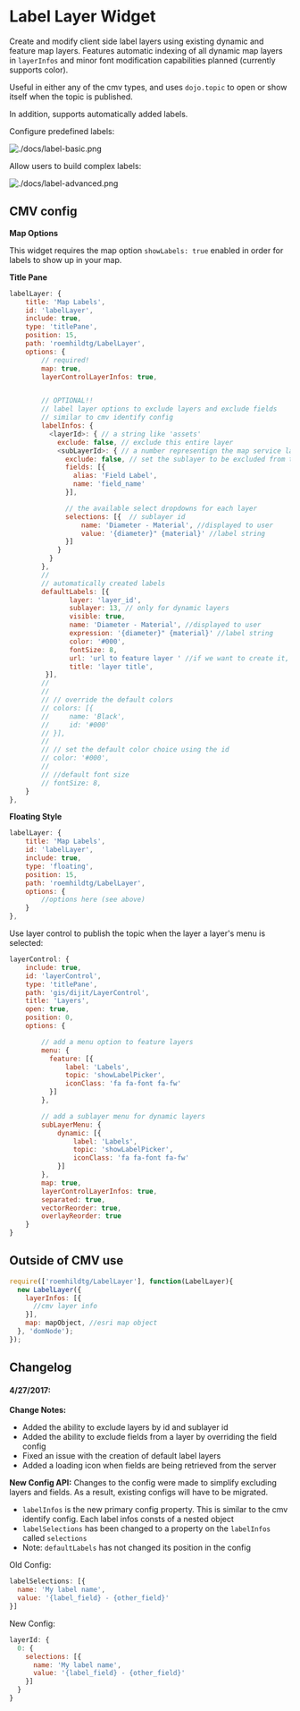 # Label Layer Widget

Create and modify client side label layers using existing dynamic and feature map layers. Features
automatic indexing of all dynamic map layers in `layerInfos` and minor font
modification capabilities planned (currently supports color).

Useful in either any of the cmv types, and uses `dojo.topic` to open or show itself
when the topic is published.

In addition, supports automatically added labels.

Configure predefined labels:

![./docs/label-basic.png](./docs/basic.png)

Allow users to build complex labels:

![./docs/label-advanced.png](./docs/advanced.png)

## CMV config

**Map Options**

This widget requires the map option `showLabels: true` enabled in order for
labels to show up in your map.

**Title Pane**

```javascript
labelLayer: {
    title: 'Map Labels',
    id: 'labelLayer',
    include: true,
    type: 'titlePane',
    position: 15,
    path: 'roemhildtg/LabelLayer',
    options: {
        // required!
        map: true,
        layerControlLayerInfos: true,


        // OPTIONAL!!
        // label layer options to exclude layers and exclude fields
        // similar to cmv identify config
        labelInfos: {
          <layerId>: { // a string like 'assets'
            exclude: false, // exclude this entire layer
            <subLayerId>: { // a number representign the map service layer id
              exclude: false, // set the sublayer to be excluded from the label widget
              fields: [{
                alias: 'Field Label',
                name: 'field_name'
              }],

              // the available select dropdowns for each layer
              selections: [{  // sublayer id
                  name: 'Diameter - Material', //displayed to user
                  value: '{diameter}" {material}' //label string
              }]
            }
          }
        },
        //
        // automatically created labels
        defaultLabels: [{
               layer: 'layer_id',
               sublayer: 13, // only for dynamic layers
               visible: true,
               name: 'Diameter - Material', //displayed to user
               expression: '{diameter}" {material}' //label string
               color: '#000',
               fontSize: 8,
               url: 'url to feature layer ' //if we want to create it,
               title: 'layer title',
         }],
        //
        //
        // // override the default colors
        // colors: [{
        //     name: 'Black',
        //     id: '#000'
        // }],
        //
        // // set the default color choice using the id
        // color: '#000',
        //
        // //default font size
        // fontSize: 8,
    }
},
```

**Floating Style**

```javascript
labelLayer: {
    title: 'Map Labels',
    id: 'labelLayer',
    include: true,
    type: 'floating',
    position: 15,
    path: 'roemhildtg/LabelLayer',
    options: {
        //options here (see above)
    }
},
```

Use layer control to publish the topic when the layer a layer's menu is selected:

```javascript
layerControl: {
    include: true,
    id: 'layerControl',
    type: 'titlePane',
    path: 'gis/dijit/LayerControl',
    title: 'Layers',
    open: true,
    position: 0,
    options: {

        // add a menu option to feature layers
        menu: {
          feature: [{
              label: 'Labels',
              topic: 'showLabelPicker',
              iconClass: 'fa fa-font fa-fw'
          }]
        },

        // add a sublayer menu for dynamic layers
        subLayerMenu: {
            dynamic: [{
                label: 'Labels',
                topic: 'showLabelPicker',
                iconClass: 'fa fa-font fa-fw'
            }]
        },
        map: true,
        layerControlLayerInfos: true,
        separated: true,
        vectorReorder: true,
        overlayReorder: true
    }
}

```

## Outside of CMV use

```javascript
require(['roemhildtg/LabelLayer'], function(LabelLayer){
  new LabelLayer({
    layerInfos: [{
      //cmv layer info
    }],
    map: mapObject, //esri map object
  }, 'domNode');
});
```

## Changelog

#### 4/27/2017:

**Change Notes:**

 * Added the ability to exclude layers by id and sublayer id
 * Added the ability to exclude fields from a layer by overriding the field config
 * Fixed an issue with the creation of default label layers
 * Added a loading icon when fields are being retrieved from the server

 **New Config API:**
 Changes to the config were made to simplify excluding layers and fields. As a
 result, existing configs will have to be migrated.

  * `labelInfos` is the new primary config property. This is similar to the cmv identify config. Each label infos consts of a nested object
  * `labelSelections` has been changed to a property on the `labelInfos` called `selections`
  * Note: `defaultLabels` has not changed its position in the config

  Old Config:
  ```javascript
  labelSelections: [{
    name: 'My label name',
    value: '{label_field} - {other_field}'
  }]
  ```

  New Config:
  ```javascript
  layerId: {
    0: {
      selections: [{
        name: 'My label name',
        value: '{label_field} - {other_field}'
      }]
    }
  }
  ```

